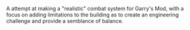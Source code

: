 A attempt at making a "realistic" combat system for Garry's Mod, with a focus on adding limitations to the building as to create an engineering challenge and provide a semblance of balance.